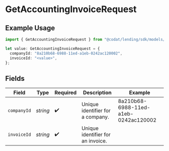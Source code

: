 # GetAccountingInvoiceRequest

## Example Usage

```typescript
import { GetAccountingInvoiceRequest } from "@codat/lending/sdk/models/operations";

let value: GetAccountingInvoiceRequest = {
  companyId: "8a210b68-6988-11ed-a1eb-0242ac120002",
  invoiceId: "<value>",
};
```

## Fields

| Field                                | Type                                 | Required                             | Description                          | Example                              |
| ------------------------------------ | ------------------------------------ | ------------------------------------ | ------------------------------------ | ------------------------------------ |
| `companyId`                          | *string*                             | :heavy_check_mark:                   | Unique identifier for a company.     | 8a210b68-6988-11ed-a1eb-0242ac120002 |
| `invoiceId`                          | *string*                             | :heavy_check_mark:                   | Unique identifier for an invoice.    |                                      |